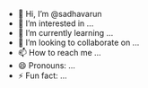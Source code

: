 - 👋 Hi, I’m @sadhavarun
- 👀 I’m interested in ...
- 🌱 I’m currently learning ...
- 💞️ I’m looking to collaborate on ...
- 📫 How to reach me ...
- 😄 Pronouns: ...
- ⚡ Fun fact: ...

<!---
sadhavarun/sadhavarun is a ✨ special ✨ repository because its `README.md` (this file) appears on your GitHub profile.
You can click the Preview link to take a look at your changes.
--->
